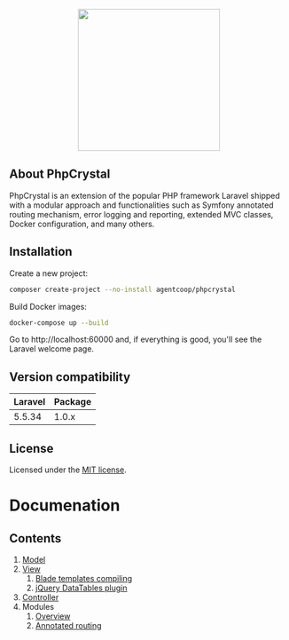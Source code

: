 <p align="center"><img width="256" height="256" src="https://avatars2.githubusercontent.com/u/13236453"></p>

## About PhpCrystal
PhpCrystal is an extension of the popular PHP framework Laravel shipped with a modular approach and functionalities such as Symfony annotated routing mechanism, error logging and reporting, extended MVC classes, Docker configuration, and many others.

## Installation
Create a new project:
```bash
composer create-project --no-install agentcoop/phpcrystal
```
Build Docker images:
```bash
docker-compose up --build
```
Go to http://localhost:60000 and, if everything is good, you'll see the Laravel welcome page.

## Version compatibility
| Laravel | Package |
|---------|---------|
| 5.5.34  | 1.0.x   |

## License
Licensed under the [MIT license](https://opensource.org/licenses/MIT).

# Documenation

## Contents
1. [Model](docs/model.md)
2. [View](docs/view.md)
    1. [Blade templates compiling](docs/blade-compiling.md)
    2. [jQuery DataTables plugin](docs/jquery-datatables.md)
3. [Controller](docs/controller.md)
4. Modules
    1. [Overview](docs/modules.md)
    2. [Annotated routing](docs/annotated-routing.md)
